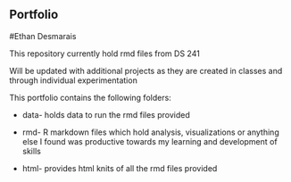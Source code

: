 ## Portfolio 
#Ethan Desmarais

This repository currently hold rmd files from DS 241

Will be updated with additional projects as they are created in classes and through individual experimentation


This portfolio contains the following folders:

- data- holds data to run the rmd files provided

- rmd- R markdown files which hold analysis, visualizations or anything else I found was productive towards my learning and development of skills

- html- provides html knits of all the rmd files provided
